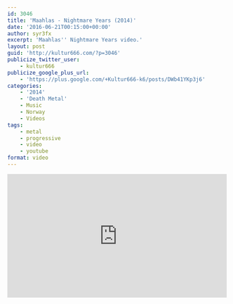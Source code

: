 ```yaml
---
id: 3046
title: 'Maahlas - Nightmare Years (2014)'
date: '2016-06-21T00:15:00+00:00'
author: syr3fx
excerpt: 'Maahlas'' Nightmare Years video.'
layout: post
guid: 'http://kultur666.com/?p=3046'
publicize_twitter_user:
    - kultur666
publicize_google_plus_url:
    - 'https://plus.google.com/+Kultur666-k6/posts/DWb41YKp3j6'
categories:
    - '2014'
    - 'Death Metal'
    - Music
    - Norway
    - Videos
tags:
    - metal
    - progressive
    - video
    - youtube
format: video
---
```


<iframe allow="accelerometer; autoplay; clipboard-write; encrypted-media; gyroscope; picture-in-picture; web-share" allowfullscreen="" frameborder="0" height="281" loading="lazy" src="https://www.youtube.com/embed/jbyjMyAuRzM?feature=oembed" title="Maahlas - Nightmare Years (Music Video)" width="500"></iframe>